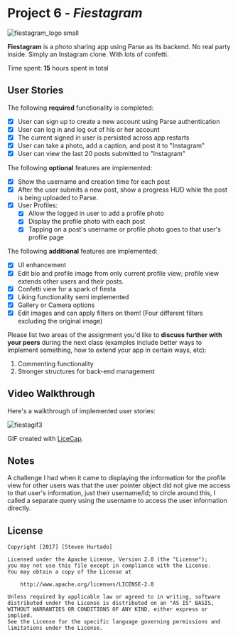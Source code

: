# Project 6 - *Fiestagram*
![fiestagram_logo small](https://cloud.githubusercontent.com/assets/11231583/23840925/ada50bd2-077f-11e7-9a20-d32d0f1c046d.png)

**Fiestagram** is a photo sharing app using Parse as its backend.
No real party inside. Simply an Instagram clone. With lots of confetti.

Time spent: **15** hours spent in total

## User Stories

The following **required** functionality is completed:

- [X] User can sign up to create a new account using Parse authentication
- [X] User can log in and log out of his or her account
- [X] The current signed in user is persisted across app restarts
- [X] User can take a photo, add a caption, and post it to "Instagram"
- [X] User can view the last 20 posts submitted to "Instagram"

The following **optional** features are implemented:

- [X] Show the username and creation time for each post
- [X] After the user submits a new post, show a progress HUD while the post is being uploaded to Parse.
- [X] User Profiles:
   - [X] Allow the logged in user to add a profile photo
   - [X] Display the profile photo with each post
   - [X] Tapping on a post's username or profile photo goes to that user's profile page

The following **additional** features are implemented:

- [X] UI enhancement
- [X] Edit bio and profile image from  only current profile view; profile view extends other users and their posts.
- [X] Confetti view for a spark of fiesta
- [X] Liking functionality semi implemented
- [X] Gallery or Camera options
- [X] Edit images and can apply filters on them! (Four different filters excluding the original image)

Please list two areas of the assignment you'd like to **discuss further with your peers** during the next class (examples include better ways to implement something, how to extend your app in certain ways, etc):

1. Commenting functionality
2. Stronger structures for back-end management

## Video Walkthrough 

Here's a walkthrough of implemented user stories:

![fiestagif3](https://cloud.githubusercontent.com/assets/11231583/23840914/8cf55982-077f-11e7-8d42-e9145037639b.gif)

GIF created with [LiceCap](http://www.cockos.com/licecap/).

## Notes
A challenge I had when it came to displaying the information for the profile view for other users was that the user pointer object did not give me access to that user's information, just their username/id; to circle around this, I called a separate query using the username to access the user information directly.


## License

    Copyright [2017] [Steven Hurtado]

    Licensed under the Apache License, Version 2.0 (the "License");
    you may not use this file except in compliance with the License.
    You may obtain a copy of the License at

        http://www.apache.org/licenses/LICENSE-2.0

    Unless required by applicable law or agreed to in writing, software
    distributed under the License is distributed on an "AS IS" BASIS,
    WITHOUT WARRANTIES OR CONDITIONS OF ANY KIND, either express or implied.
    See the License for the specific language governing permissions and
    limitations under the License.
